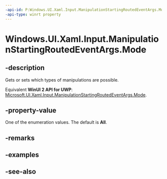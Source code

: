 ```yaml
---
-api-id: P:Windows.UI.Xaml.Input.ManipulationStartingRoutedEventArgs.Mode
-api-type: winrt property
---
```


<!-- Property syntax
public Windows.UI.Xaml.Input.ManipulationModes Mode { get;  set; }
-->

# Windows.UI.Xaml.Input.ManipulationStartingRoutedEventArgs.Mode

## -description
Gets or sets which types of manipulations are possible.

Equivalent **WinUI 2 API for UWP**: [Microsoft.UI.Xaml.Input.ManipulationStartingRoutedEventArgs.Mode](/windows/winui/api/microsoft.ui.xaml.input.manipulationstartingroutedeventargs.mode).

## -property-value
One of the enumeration values. The default is **All**.

## -remarks

## -examples

## -see-also
